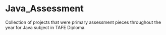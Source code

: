 # Java_Assessment

Collection of projects that were primary assessment pieces throughout the year for Java subject in TAFE Diploma.

